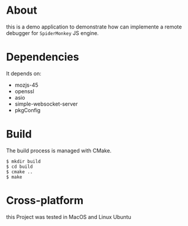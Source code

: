 # About

this is a demo application to demonstrate how can implemente a remote debugger for `SpiderMonkey` JS engine.

# Dependencies

It depends on:
- mozjs-45
- openssl
- asio
- simple-websocket-server
- pkgConfig

# Build 

The build process is managed with CMake.
```
$ mkdir build
$ cd build
$ cmake ..
$ make
```

# Cross-platform

this Project was tested in MacOS and Linux Ubuntu

